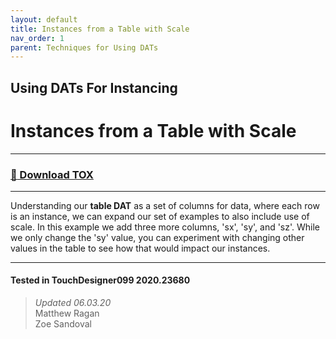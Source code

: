 ```yaml
---
layout: default
title: Instances from a Table with Scale
nav_order: 1
parent: Techniques for Using DATs
---
```


## Using DATs For Instancing
# Instances from a Table with Scale

----

### [:floppy_disk: Download TOX](https://github.com/mir-lab/touchdesigner-instancing-examples-code/raw/main/tox/003-using-dats/container_from_table_scale.tox)

----

Understanding our **table DAT** as a set of columns for data, where each row is an instance, we can expand our set of examples to also include use of scale. In this example we add three more columns, 'sx', 'sy', and 'sz'. While we only change the 'sy' value, you can experiment with changing other values in the table to see how that would impact our instances.

---

#### Tested in TouchDesigner099 2020.23680 
>*Updated 06.03.20*  
Matthew Ragan  
Zoe Sandoval  